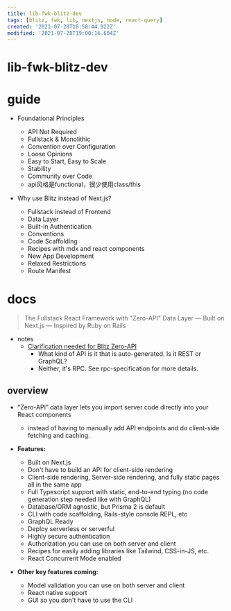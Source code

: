 ```yaml
---
title: lib-fwk-blitz-dev
tags: [blitz, fwk, lib, nextjs, node, react-query]
created: '2021-07-28T18:58:44.922Z'
modified: '2021-07-28T19:00:16.604Z'
---
```


# lib-fwk-blitz-dev

# guide
- Foundational Principles
  - API Not Required
  - Fullstack & Monolithic
  - Convention over Configuration
  - Loose Opinions
  - Easy to Start, Easy to Scale
  - Stability
  - Community over Code
  - api风格是functional，很少使用class/this

- Why use Blitz instead of Next.js?
  - Fullstack instead of Frontend
  - Data Layer
  - Built-in Authentication
  - Conventions
  - Code Scaffolding
  - Recipes with mdx and react components
  - New App Development
  - Relaxed Restrictions
  - Route Manifest
# docs

> The Fullstack React Framework with "Zero-API" Data Layer — Built on Next.js — Inspired by Ruby on Rails

- notes
  - [Clarification needed for Blitz Zero-API](https://github.com/blitz-js/blitz/discussions/2166)
    - What kind of API is it that is auto-generated. Is it REST or GraphQL?
    - Neither, it's RPC. See rpc-specification for more details.

## overview

- “Zero-API” data layer lets you import server code directly into your React components 
  - instead of having to manually add API endpoints and do client-side fetching and caching.

- **Features:**
  - Built on Next.js
  - Don't have to build an API for client-side rendering
  - Client-side rendering, Server-side rendering, and fully static pages all in the same app
  - Full Typescript support with static, end-to-end typing (no code generation step needed like with GraphQL)
  - Database/ORM agnostic, but Prisma 2 is default
  - CLI with code scaffolding, Rails-style console REPL, etc
  - GraphQL Ready
  - Deploy serverless or serverful
  - Highly secure authentication 
  - Authorization you can use on both server and client
  - Recipes for easily adding libraries like Tailwind, CSS-in-JS, etc.
  - React Concurrent Mode enabled
- **Other key features coming:**
  - Model validation you can use on both server and client
  - React native support
  - GUI so you don't have to use the CLI
